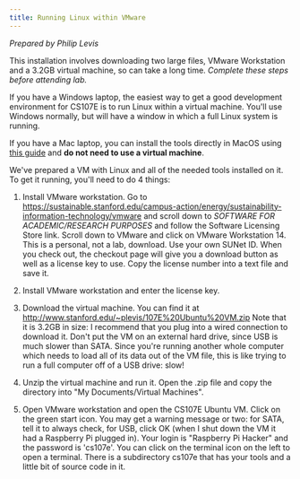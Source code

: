 ```yaml
---
title: Running Linux within VMware
---
```


*Prepared by Philip Levis*

This installation involves downloading two large files, VMware
Workstation and a 3.2GB virtual machine, so can take a long
time. *Complete these steps before attending lab.*

If you have a Windows laptop, the easiest way to get a good development
environment for CS107E is to run Linux within a virtual machine. You'll
use Windows normally, but will have a window in which a full Linux system
is running.

If you have a Mac laptop, you can install the tools directly in MacOS using
[this guide](http://cs107e.github.io/guides/mac_toolchain/) and **do not need
to use a virtual machine**.

We've prepared a VM with Linux and all of the needed tools installed on it.
To get it running, you'll need to do 4 things:

1. Install VMware workstation. Go to
   <https://sustainable.stanford.edu/campus-action/energy/sustainability-information-technology/vmware> 
   and scroll down to
   *SOFTWARE FOR ACADEMIC/RESEARCH PURPOSES* and follow the
   Software Licensing Store link. Scroll down to VMware and
   click on VMware Workstation 14. This is a personal, not a lab,
   download. Use your own SUNet ID. When you check out, the
   checkout page will give you a download button as well as
   a license key to use. Copy the license number into a text file
   and save it.

2. Install VMware workstation and enter the license key.

3. Download the virtual machine. You can find it at
   <http://www.stanford.edu/~plevis/107E%20Ubuntu%20VM.zip>
   Note that it is 3.2GB in size: I recommend that you plug into
   a wired connection to download it. Don't put the VM on an external
   hard drive, since USB is much slower than SATA. Since you're running
   another whole computer which needs to load all of its data out
   of the VM file, this is like trying to run a full computer off of
   a USB drive: slow!

4. Unzip the virtual machine and run it. Open the .zip file
   and copy the directory into "My Documents/Virtual Machines".


5. Open VMware workstation and open the CS107E Ubuntu VM.
   Click on the green start icon. You may get a warning
   message or two: for SATA, tell it to always check, for
   USB, click OK (when I shut down the VM it had a Raspberry
   Pi plugged in). Your login is "Raspberry Pi Hacker" and
   the password is 'cs107e'. You can click on the terminal
   icon on the left to open a terminal. There is a subdirectory
   cs107e that has your tools and a little bit of source code
   in it.


